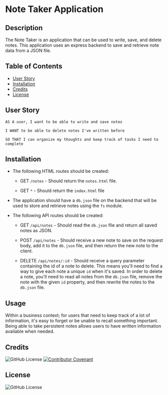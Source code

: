 # Note Taker Application

## Description

The Note Taker is an application that can be used to write, save, and delete notes. This application uses an express backend to save and retrieve note data from a JSON file.

## Table of Contents 

* [User Story](#userstory)
* [Installation](#installation)
* [Credits](#credits)
* [License](#license)

## User Story
```
AS A user, I want to be able to write and save notes

I WANT to be able to delete notes I've written before

SO THAT I can organize my thoughts and keep track of tasks I need to complete
```
## Installation

* The following HTML routes should be created:

  * GET `/notes` - Should return the `notes.html` file.

  * GET `*` - Should return the `index.html` file

* The application should have a `db.json` file on the backend that will be used to store and retrieve notes using the `fs` module.

* The following API routes should be created:

  * GET `/api/notes` - Should read the `db.json` file and return all saved notes as JSON.

  * POST `/api/notes` - Should receive a new note to save on the request body, add it to the `db.json` file, and then return the new note to the client.

  * DELETE `/api/notes/:id` - Should receive a query parameter containing the id of a note to delete. This means you'll need to find a way to give each note a unique `id` when it's saved. In order to delete a note, you'll need to read all notes from the `db.json` file, remove the note with the given `id` property, and then rewrite the notes to the `db.json` file.


## Usage

Within a business context; for users that need to keep track of a lot of information, it's easy to forget or be unable to recall something important. Being able to take persistent notes allows users to have written information available when needed.

## Credits

![GitHub License](https://img.shields.io/badge/made%20by-%40alexbachicha-orange)
[![Contributor Covenant](https://img.shields.io/badge/Contributor%20Covenant-v2.0%20adopted-ff69b4.svg)](code_of_conduct.md)

## License

![GitHub License](https://img.shields.io/npm/l/express)